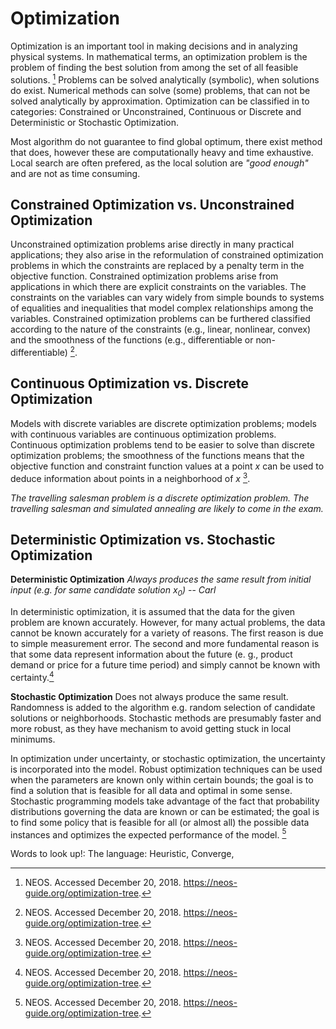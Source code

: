 # Optimization

Optimization is an important tool in making decisions and in analyzing physical systems. In mathematical terms, an optimization problem is the problem of finding the best solution from among the set of all feasible solutions. [^fn1]
Problems can be solved analytically (symbolic), when solutions do exist. Numerical methods can solve (some) problems, that can not be solved analytically by approximation. Optimization can be classified in to categories: Constrained or Unconstrained, Continuous or Discrete and Deterministic or Stochastic Optimization.

Most algorithm do not guarantee to find global optimum, there exist method that does, however these are computationally heavy and time exhaustive. Local search are often prefered, as the local solution are *"good enough"* and are not as time consuming. 

## Constrained Optimization vs. Unconstrained Optimization

Unconstrained optimization problems arise directly in many practical applications; they also arise in the reformulation of constrained optimization problems in which the constraints are replaced by a penalty term in the objective function. Constrained optimization problems arise from applications in which there are explicit constraints on the variables. The constraints on the variables can vary widely from simple bounds to systems of equalities and inequalities that model complex relationships among the variables. Constrained optimization problems can be furthered classified according to the nature of the constraints (e.g., linear, nonlinear, convex) and the smoothness of the functions (e.g., differentiable or non-differentiable) [^fn1]. 

## Continuous Optimization vs. Discrete Optimization

Models with discrete variables are discrete optimization problems; models with continuous variables are continuous optimization problems. Continuous optimization problems tend to be easier to solve than discrete optimization problems; the smoothness of the functions means that the objective function and constraint function values at a point $x$ can be used to deduce information about points in a neighborhood of $x$ [^fn1].

*The travelling salesman problem is a discrete optimization problem. The travelling salesman and simulated annealing are likely to come in the exam.*

## Deterministic Optimization vs. Stochastic Optimization

**Deterministic Optimization**
*Always produces the same result from initial input (e.g. for same candidate solution $x_{0}$)* -- <cite>Carl</cite>

In deterministic optimization, it is assumed that the data for the given problem are known accurately. However, for many actual problems, the data cannot be known accurately for a variety of reasons. The first reason is due to simple measurement error. The second and more fundamental reason is that some data represent information about the future (e. g., product demand or price for a future time period) and simply cannot be known with certainty.[^fn1]

**Stochastic Optimization**
Does not always produce the same result. Randomness is added to the algorithm e.g. random selection of candidate solutions or neighborhoods. Stochastic methods are presumably faster and more robust, as they have mechanism to avoid getting stuck in local minimums.  

In optimization under uncertainty, or stochastic optimization, the uncertainty is incorporated into the model. Robust optimization techniques can be used when the parameters are known only within certain bounds; the goal is to find a solution that is feasible for all data and optimal in some sense. Stochastic programming models take advantage of the fact that probability distributions governing the data are known or can be estimated; the goal is to find some policy that is feasible for all (or almost all) the possible data instances and optimizes the expected performance of the model. [^fn1]

Words to look up!:
The language: Heuristic, Converge,  

[^fn1]: NEOS. Accessed December 20, 2018. https://neos-guide.org/optimization-tree.

